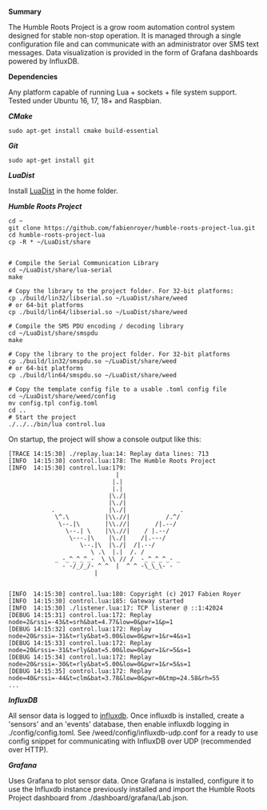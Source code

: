 **Summary**

The Humble Roots Project is a grow room automation control system designed for stable non-stop operation. It is managed through a single configuration file and can communicate with an administrator over SMS text messages. Data visualization is provided in the form of Grafana dashboards powered by InfluxDB.

**Dependencies**

Any platform capable of running Lua + sockets + file system support. Tested under Ubuntu 16, 17, 18+ and Raspbian.

***CMake***

```
sudo apt-get install cmake build-essential
```

***Git***

```
sudo apt-get install git
```

***LuaDist***

Install [LuaDist](http://luadist.org/) in the home folder.

***Humble Roots Project***

```
cd ~
git clone https://github.com/fabienroyer/humble-roots-project-lua.git
cd humble-roots-project-lua
cp -R * ~/LuaDist/share


# Compile the Serial Communication Library
cd ~/LuaDist/share/lua-serial
make

# Copy the library to the project folder. For 32-bit platforms:
cp ./build/lin32/libserial.so ~/LuaDist/share/weed
# or 64-bit platforms
cp ./build/lin64/libserial.so ~/LuaDist/share/weed

# Compile the SMS PDU encoding / decoding library
cd ~/LuaDist/share/smspdu
make

# Copy the library to the project folder. For 32-bit platforms
cp ./build/lin32/smspdu.so ~/LuaDist/share/weed
# or 64-bit platforms
cp ./build/lin64/smspdu.so ~/LuaDist/share/weed

# Copy the template config file to a usable .toml config file
cd ~/LuaDist/share/weed/config
mv config.tpl config.toml
cd ..
# Start the project
./../../bin/lua control.lua
```

On startup, the project will show a console output like this:

```
[TRACE 14:15:30] ./replay.lua:14: Replay data lines: 713
[INFO  14:15:30] control.lua:178: The Humble Roots Project
[INFO  14:15:30] control.lua:179: 
			                  |
			                 |.|
			                 |.|
			                |\./|
			                |\./|
			.               |\./|               .
			 \^.\          |\\.//|          /.^/
			  \--.|\       |\\.//|       /|.--/
			    \--.| \    |\\.//|    / |.--/
			     \---.|\    |\./|    /|.---/
			        \--.|\  |\./|  /|.--/
			           \ .\  |.|  /. /
			 _ -_^_^_^_-  \ \\ // /  -_^_^_^_- _
			   - -/_/_/- ^ ^  |  ^ ^ -\_\_\- -
					  	|


[INFO  14:15:30] control.lua:180: Copyright (c) 2017 Fabien Royer
[INFO  14:15:30] control.lua:185: Gateway started
[INFO  14:15:30] ./listener.lua:17: TCP listener @ ::1:42024
[DEBUG 14:15:31] control.lua:172: Replay node=2&rssi=-43&t=srh&bat=4.77&low=0&pwr=1&p=1
[DEBUG 14:15:32] control.lua:172: Replay node=20&rssi=-31&t=rly&bat=5.00&low=0&pwr=1&r=4&s=1
[DEBUG 14:15:33] control.lua:172: Replay node=20&rssi=-31&t=rly&bat=5.00&low=0&pwr=1&r=5&s=1
[DEBUG 14:15:34] control.lua:172: Replay node=20&rssi=-30&t=rly&bat=5.00&low=0&pwr=1&r=5&s=1
[DEBUG 14:15:35] control.lua:172: Replay node=40&rssi=-44&t=clm&bat=3.78&low=0&pwr=0&tmp=24.58&rh=55
...
```

***InfluxDB***

All sensor data is logged to [influxdb](https://influxdata.com/time-series-platform/influxdb/).
Once influxdb is installed, create a 'sensors' and an 'events' database, then enable influxdb logging in ./config/config.toml. See /weed/config/influxdb-udp.conf for a ready to use config snippet for communicating with InfluxDB over UDP (recommended over HTTP).

***Grafana***

Uses Grafana to plot sensor data. Once Grafana is installed, configure it to use the Influxdb instance previously installed and import the
Humble Roots Project dashboard from ./dashboard/grafana/Lab.json.


